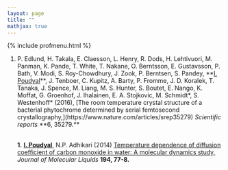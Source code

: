 ```yaml
---
layout: page
title: ""
mathjax: true
---
```


{% include profmenu.html %}

<ol reversed>

<li>  P. Edlund, H. Takala, E. Claesson, L. Henry, R. Dods, H. Lehtivuori, M. Panman, K. Pande, T. White, T. Nakane, O. Berntsson, E. Gustavsson, P. Bath, V. Modi, S. Roy-Chowdhury, J. Zook, P. Berntsen, S. Pandey, **<ins>I. Poudyal</ins>**, J. Tenboer, C. Kupitz, A. Barty, P. Fromme, J. D. Koralek, T. Tanaka, J. Spence, M. Liang, M. S. Hunter, S. Boutet, E. Nango, K. Moffat, G. Groenhof, J. Ihalainen, E. A. Stojkovic, M. Schmidt*, S. Westenhoff* (2016), [The room temperature crystal structure of a bacterial phytochrome determined by serial femtosecond crystallography,](https://www.nature.com/articles/srep35279) <em>Scientific reports</em> **6, 35279.** </li>

<br>

**1.**  **<ins>I. Poudyal</ins>**, N.P. Adhikari (2014) [Temperature dependence of diffusion coefficient of carbon monoxide in water: A molecular dynamics study,](https://www.sciencedirect.com/science/article/pii/S016773221400018X?casa_token=6moIhGsoZ10AAAAA:HD6OyJAzPIcbAmRiNQ0Yk9VLkbZGvuS8IxeOljCc-2fwpU_qbIZBibQERWziMwgaUbjgD0t6FQ) <em>Journal of Molecular Liquids</em> **194, 77-8.** 


</ol>
